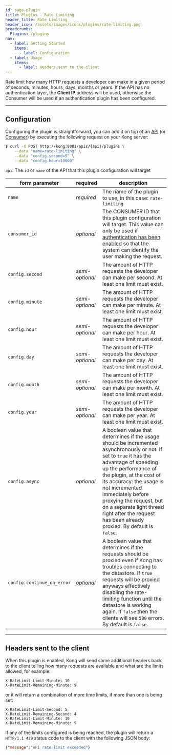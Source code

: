 ```yaml
---
id: page-plugin
title: Plugins - Rate Limiting
header_title: Rate Limiting
header_icon: /assets/images/icons/plugins/rate-limiting.png
breadcrumbs:
  Plugins: /plugins
nav:
  - label: Getting Started
    items:
      - label: Configuration
  - label: Usage
    items:
      - label: Headers sent to the client
---
```


Rate limit how many HTTP requests a developer can make in a given period of seconds, minutes, hours, days, months or years. If the API has no authentication layer, the **Client IP** address will be used, otherwise the Consumer will be used if an authentication plugin has been configured.

----

## Configuration

Configuring the plugin is straightforward, you can add it on top of an [API][api-object] (or [Consumer][consumer-object]) by executing the following request on your Kong server:

```bash
$ curl -X POST http://kong:8001/apis/{api}/plugins \
    --data "name=rate-limiting" \
    --data "config.second=5" \
    --data "config.hour=10000"
```

`api`: The `id` or `name` of the API that this plugin configuration will target

form parameter | required        | description
---            | ---             | ---
`name`         | *required*      | The name of the plugin to use, in this case: `rate-limiting`
`consumer_id`  | *optional*      | The CONSUMER ID that this plugin configuration will target. This value can only be used if [authentication has been enabled][faq-authentication] so that the system can identify the user making the request.
`config.second` | *semi-optional* |  The amount of HTTP requests the developer can make per second. At least one limit must exist.
`config.minute` | *semi-optional* |  The amount of HTTP requests the developer can make per minute. At least one limit must exist.
`config.hour`   | *semi-optional* |  The amount of HTTP requests the developer can make per hour. At least one limit must exist.
`config.day`    | *semi-optional* |  The amount of HTTP requests the developer can make per day. At least one limit must exist.
`config.month`  | *semi-optional* |  The amount of HTTP requests the developer can make per month. At least one limit must exist.
`config.year`   | *semi-optional* |  The amount of HTTP requests the developer can make per year. At least one limit must exist.
`config.async`  | *optional*      |  A boolean value that determines if the usage should be incremented asynchronously or not. If set to `true` it has the advantage of speeding up the performance of the plugin, at the cost of its accuracy: the usage is not incremented immediately before proxying the request, but on a separate light thread right after the request has been already proxied. By default is `false`.
`config.continue_on_error`  | *optional*      |  A boolean value that determines if the requests should be proxied even if Kong has troubles connecting to the datastore. If `true` requests will be proxied anyways effectively disabling the rate-limiting function until the datastore is working again. If `false` then the clients will see `500` errors. By default is `false`.

----

## Headers sent to the client

When this plugin is enabled, Kong will send some additional headers back to the client telling how many requests are available and what are the limits allowed, for example:

```
X-RateLimit-Limit-Minute: 10
X-RateLimit-Remaining-Minute: 9
```

or it will return a combination of more time limits, if more than one is being set:

```
X-RateLimit-Limit-Second: 5
X-RateLimit-Remaining-Second: 4
X-RateLimit-Limit-Minute: 10
X-RateLimit-Remaining-Minute: 9
```

If any of the limits configured is being reached, the plugin will return a `HTTP/1.1 429` status code to the client with the following JSON body:

```json
{"message":"API rate limit exceeded"}
```

[api-object]: /docs/latest/admin-api/#api-object
[configuration]: /docs/latest/configuration
[consumer-object]: /docs/latest/admin-api/#consumer-object
[faq-authentication]: /about/faq/#how-can-i-add-an-authentication-layer-on-a-microservice/api?

